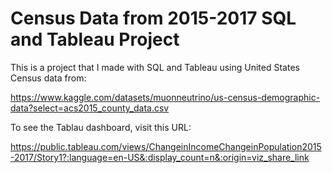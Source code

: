 # Census Data from 2015-2017 SQL and Tableau Project
This is a project that I made with SQL and Tableau using United States Census data from:

https://www.kaggle.com/datasets/muonneutrino/us-census-demographic-data?select=acs2015_county_data.csv

To see the Tablau dashboard, visit this URL:

https://public.tableau.com/views/ChangeinIncomeChangeinPopulation2015-2017/Story1?:language=en-US&:display_count=n&:origin=viz_share_link
